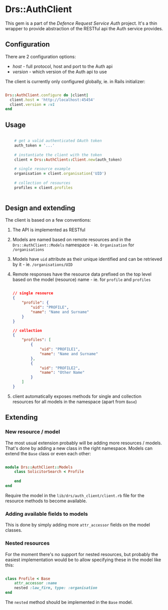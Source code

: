 # Drs::AuthClient

This gem is a part of the *Defence Request Service Auth* project. It's a thin wrapper to provide abstraction of the RESTful api the Auth service provides.

## Configuration

There are 2 configuration options:

* *host* - full protocol, host and port to the Auth api
* *version* - which version of the Auth api to use

The client is currently only configured globally, ie. in Rails initializer:

```Ruby

Drs::AuthClient.configure do |client|
  client.host = 'http://localhost:45454'
  client.version = :v1
end

```

## Usage


```Ruby

    # get a valid authenticated OAuth token
    auth_token = '...'
    
    # instantiate the client with the token
    client = Drs::AuthClient::Client.new(auth_token)
    
    # single resource example
    organisation = client.organisation('UID')
    
    # collection of resources
    profiles = client.profiles
    
```

## Design and extending

The client is based on a few conventions:

1. The API is implemented as RESTful
2. Models are named based on remote resources and in the `Drs::AuthClient::Models` namespace - ie. `Organisation` for `/organisations`
3. Models have `uid` attribute as their unique identified and can be retrieved by it - ie. `/organisations/UID`
4. Remote responses have the resource data prefixed on the top level based on the model (resource) name - ie. for `profile` and `profiles`

	```json

	// single resource	
	{
		"profile": {
			"uid": "PROFILE",
			"name": "Name and Surname"
		}
	}
	
	// collection
	{
		"profiles": [
			{
				"uid": "PROFILE1",
				"name": "Name and Surname"
			},
			{
				"uid": "PROFILE2",
				"name": "Other Name"
			}
		]
	}
	
	```
	
5. client automatically exposes methods for single and collection resources for all models in the namespace (apart from `Base`)


## Extending

### New resource / model

The most usual extension probably will be adding more resources / models. That's done by adding a new class in the right namespace. Models can extend the `Base` class or even each other:

```ruby

module Drs::AuthClient::Models
	class SolicitorSearch < Profile
		
	end
end
```

Require the model in the `lib/drs/auth_client/client.rb` file for the resource methods to become available.

### Adding available fields to models

This is done by simply adding more `attr_accessor` fields on the model classes.

### Nested resources

For the moment there's no support for nested resources, but probably the easiest implementation would be to allow specifying these in the model like this:

```ruby

class Profile < Base
	attr_accessor :name
	nested :law_firm, type: :organisation
end

```

The `nested` method should be implemented in the `Base` model.